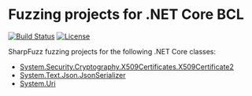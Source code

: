# Fuzzing projects for .NET Core BCL

[![Build Status][build-shield]][build-link]
[![License][license-shield]][license-link]

[build-shield]: https://github.com/metalnem/dotnet-fuzzers/actions/workflows/dotnet.yml/badge.svg
[build-link]: https://github.com/Metalnem/dotnet-fuzzers/actions/workflows/dotnet.yml
[license-shield]: https://img.shields.io/badge/license-MIT-blue.svg?style=flat
[license-link]: https://github.com/metalnem/dotnet-fuzzers/blob/master/LICENSE

SharpFuzz fuzzing projects for the following .NET Core classes:

- [System.Security.Cryptography.X509Certificates.X509Certificate2](https://learn.microsoft.com/en-us/dotnet/api/system.security.cryptography.x509certificates.x509certificate2)
- [System.Text.Json.JsonSerializer](https://learn.microsoft.com/en-us/dotnet/api/system.text.json.jsonserializer)
- [System.Uri](https://learn.microsoft.com/en-us/dotnet/api/system.uri)

